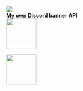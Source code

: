 ![](https://komarev.com/ghpvc/?username=fionnlee)
<br>
<b> My own Discord banner API </b>
<br>
<a href="https://discord.com/users/859784549063196722">
<img height="80px" src="http://status.zcod.ml/theam-2/859784549063196722.png" />
</a>


<a href="https://discord.com/users/1094092419588427878">
<img height="80px" src="http://status.zcod.ml/theam-1/1094092419588427878.png" />
</a>

<!---
<br>
<a href="https://discord.com/users/859784549063196722">
<img height="80px" src="https://discord.c99.nl/widget/theme-1/859784549063196722.png" />
</a> --->


